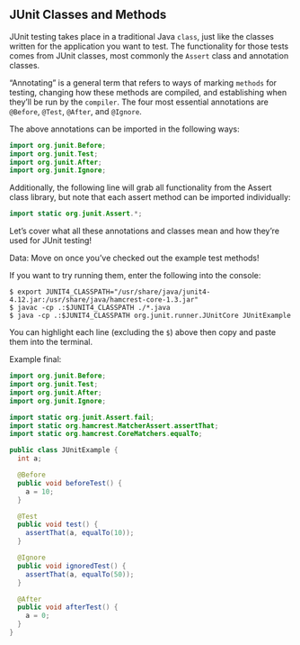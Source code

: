 ## JUnit Classes and Methods

JUnit testing takes place in a traditional Java `class`, just like the classes written for the application you want to test. The functionality for those tests comes from JUnit classes, most commonly the `Assert` class and annotation classes.

“Annotating” is a general term that refers to ways of marking `methods` for testing, changing how these methods are compiled, and establishing when they’ll be run by the `compiler`. The four most essential annotations are `@Before`, `@Test`, `@After`, and `@Ignore`.

The above annotations can be imported in the following ways:

```java
import org.junit.Before;
import org.junit.Test;
import org.junit.After;
import org.junit.Ignore;
```

Additionally, the following line will grab all functionality from the Assert class library, but note that each assert method can be imported individually:

```java
import static org.junit.Assert.*;
```

Let’s cover what all these annotations and classes mean and how they’re used for JUnit testing!


Data:
Move on once you’ve checked out the example test methods!

If you want to try running them, enter the following into the console:

```terminal
$ export JUNIT4_CLASSPATH="/usr/share/java/junit4-4.12.jar:/usr/share/java/hamcrest-core-1.3.jar"
$ javac -cp .:$JUNIT4_CLASSPATH ./*.java
$ java -cp .:$JUNIT4_CLASSPATH org.junit.runner.JUnitCore JUnitExample
```

You can highlight each line (excluding the `$`) above then copy and paste them into the terminal.

Example final:
```java
import org.junit.Before;
import org.junit.Test;
import org.junit.After;
import org.junit.Ignore;

import static org.junit.Assert.fail;
import static org.hamcrest.MatcherAssert.assertThat;
import static org.hamcrest.CoreMatchers.equalTo;

public class JUnitExample {
  int a;

  @Before
  public void beforeTest() {
    a = 10;
  }

  @Test
  public void test() {
    assertThat(a, equalTo(10));
  }

  @Ignore
  public void ignoredTest() {
    assertThat(a, equalTo(50));
  }

  @After
  public void afterTest() {
    a = 0;
  }
}
```
